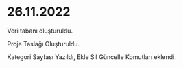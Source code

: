 # 26.11.2022

Veri tabanı oluşturuldu.

Proje Taslağı Oluşturuldu.

Kategori Sayfası Yazıldı, Ekle Sil Güncelle Komutları eklendi.
